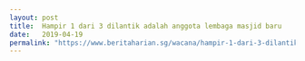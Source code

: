 ```yaml
---
layout: post
title:  Hampir 1 dari 3 dilantik adalah anggota lembaga masjid baru
date:   2019-04-19
permalink: "https://www.beritaharian.sg/wacana/hampir-1-dari-3-dilantik-adalah-anggota-lembaga-masjid-baru"
---
```

